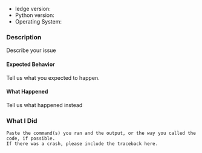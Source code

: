 * ledge version:
* Python version:
* Operating System:

### Description
Describe your issue

#### Expected Behavior
Tell us what you expected to happen.

#### What Happened
Tell us what happened instead

### What I Did

```
Paste the command(s) you ran and the output, or the way you called the code, if possible.
If there was a crash, please include the traceback here.
```
